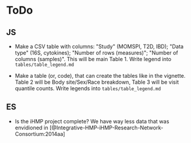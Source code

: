 # ToDo

## JS

- Make a CSV table with columns: "Study" (MOMSPI, T2D, IBD); "Data type" (16S, cytokines); "Number of rows (measures)"; "Number of columns (samples)". This will be main Table 1. Write legend into `tables/table_legend.md`

- Make a table (or, code), that can create the tables like in the vignette. Table 2 will be Body site/Sex/Race breakdown, Table 3 will be visit quantile counts. Write legends into `tables/table_legend.md`


## ES

- Is the iHMP project complete? We have way less data that was envidioned in [@Integrative-HMP-iHMP-Research-Network-Consortium:2014aa]

